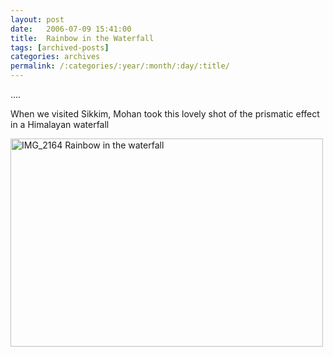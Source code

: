 ```yaml
---
layout: post
date:	2006-07-09 15:41:00
title:  Rainbow in the Waterfall
tags: [archived-posts]
categories: archives
permalink: /:categories/:year/:month/:day/:title/
---
```

....


When we visited Sikkim, Mohan took this lovely shot of the prismatic effect in a Himalayan waterfall




<A title="Photo Sharing" href="http://www.flickr.com/photos/86494503@N00/185379916/"><IMG height=333 alt="IMG_2164 Rainbow in the waterfall" src="http://static.flickr.com/77/185379916_5a3819bbdb.jpg" width=500></A>
